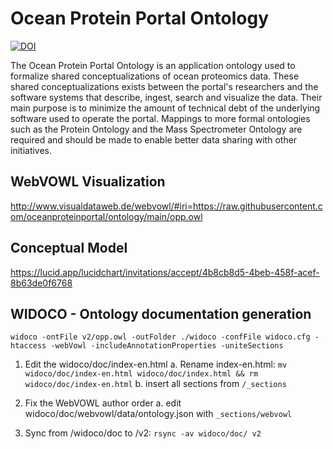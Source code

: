 # Ocean Protein Portal Ontology

[![DOI](https://zenodo.org/badge/DOI/10.5281/zenodo.4660266.svg)](https://doi.org/10.5281/zenodo.4660266)

The Ocean Protein Portal Ontology is an application ontology used to formalize shared conceptualizations of ocean proteomics data. These shared conceptualizations exists between the portal's researchers and the software systems that describe, ingest, search and visualize the data. Their main purpose is to minimize the amount of technical debt of the underlying software used to operate the portal. Mappings to more formal ontologies such as the Protein Ontology and the Mass Spectrometer Ontology are required and should be made to enable better data sharing with other initiatives.


## WebVOWL Visualization

http://www.visualdataweb.de/webvowl/#iri=https://raw.githubusercontent.com/oceanproteinportal/ontology/main/opp.owl

## Conceptual Model

https://lucid.app/lucidchart/invitations/accept/4b8cb8d5-4beb-458f-acef-8b63de0f6768

## WIDOCO - Ontology documentation generation

`widoco -ontFile v2/opp.owl -outFolder ./widoco -confFile widoco.cfg -htaccess -webVowl -includeAnnotationProperties -uniteSections`

1. Edit the widoco/doc/index-en.html
  a. Rename index-en.html: `mv widoco/doc/index-en.html widoco/doc/index.html && rm widoco/doc/index-en.html`
  b. insert all sections from `/_sections`

2. Fix the WebVOWL author order
  a. edit widoco/doc/webvowl/data/ontology.json with `_sections/webvowl`
3. Sync from /widoco/doc to /v2: `rsync -av widoco/doc/ v2`
